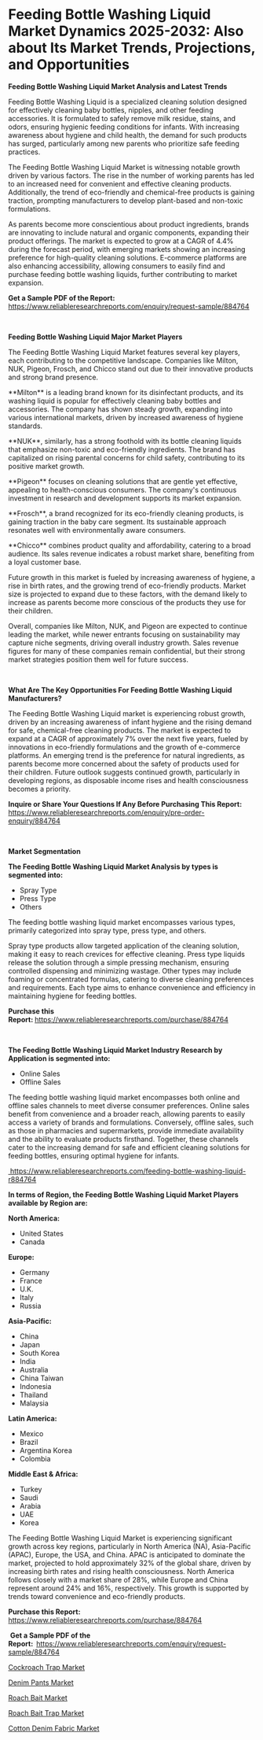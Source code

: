 <p><h1>Feeding Bottle Washing Liquid Market Dynamics 2025-2032: Also about Its Market Trends, Projections, and Opportunities</h1></p><p><strong>Feeding Bottle Washing Liquid Market Analysis and Latest Trends</strong></p>
<p><p>Feeding Bottle Washing Liquid is a specialized cleaning solution designed for effectively cleaning baby bottles, nipples, and other feeding accessories. It is formulated to safely remove milk residue, stains, and odors, ensuring hygienic feeding conditions for infants. With increasing awareness about hygiene and child health, the demand for such products has surged, particularly among new parents who prioritize safe feeding practices.</p><p>The Feeding Bottle Washing Liquid Market is witnessing notable growth driven by various factors. The rise in the number of working parents has led to an increased need for convenient and effective cleaning products. Additionally, the trend of eco-friendly and chemical-free products is gaining traction, prompting manufacturers to develop plant-based and non-toxic formulations. </p><p>As parents become more conscientious about product ingredients, brands are innovating to include natural and organic components, expanding their product offerings. The market is expected to grow at a CAGR of 4.4% during the forecast period, with emerging markets showing an increasing preference for high-quality cleaning solutions. E-commerce platforms are also enhancing accessibility, allowing consumers to easily find and purchase feeding bottle washing liquids, further contributing to market expansion.</p></p>
<p><strong>Get a Sample PDF of the Report:&nbsp;</strong> <a href="https://www.reliableresearchreports.com/enquiry/request-sample/884764?utm_campaign=36&utm_medium=2&utm_source=Github&utm_content=ia&utm_term=05022025&utm_id=feeding-bottle-washing-liquid">https://www.reliableresearchreports.com/enquiry/request-sample/884764</a></p>
<p>&nbsp;</p>
<p><strong>Feeding Bottle Washing Liquid Major Market Players</strong></p>
<p><p>The Feeding Bottle Washing Liquid Market features several key players, each contributing to the competitive landscape. Companies like Milton, NUK, Pigeon, Frosch, and Chicco stand out due to their innovative products and strong brand presence.</p><p>**Milton** is a leading brand known for its disinfectant products, and its washing liquid is popular for effectively cleaning baby bottles and accessories. The company has shown steady growth, expanding into various international markets, driven by increased awareness of hygiene standards.</p><p>**NUK**, similarly, has a strong foothold with its bottle cleaning liquids that emphasize non-toxic and eco-friendly ingredients. The brand has capitalized on rising parental concerns for child safety, contributing to its positive market growth.</p><p>**Pigeon** focuses on cleaning solutions that are gentle yet effective, appealing to health-conscious consumers. The company's continuous investment in research and development supports its market expansion.</p><p>**Frosch**, a brand recognized for its eco-friendly cleaning products, is gaining traction in the baby care segment. Its sustainable approach resonates well with environmentally aware consumers.</p><p>**Chicco** combines product quality and affordability, catering to a broad audience. Its sales revenue indicates a robust market share, benefiting from a loyal customer base.</p><p>Future growth in this market is fueled by increasing awareness of hygiene, a rise in birth rates, and the growing trend of eco-friendly products. Market size is projected to expand due to these factors, with the demand likely to increase as parents become more conscious of the products they use for their children.</p><p>Overall, companies like Milton, NUK, and Pigeon are expected to continue leading the market, while newer entrants focusing on sustainability may capture niche segments, driving overall industry growth. Sales revenue figures for many of these companies remain confidential, but their strong market strategies position them well for future success.</p></p>
<p>&nbsp;</p>
<p><strong>What Are The Key Opportunities For Feeding Bottle Washing Liquid Manufacturers?</strong></p>
<p><p>The Feeding Bottle Washing Liquid market is experiencing robust growth, driven by an increasing awareness of infant hygiene and the rising demand for safe, chemical-free cleaning products. The market is expected to expand at a CAGR of approximately 7% over the next five years, fueled by innovations in eco-friendly formulations and the growth of e-commerce platforms. An emerging trend is the preference for natural ingredients, as parents become more concerned about the safety of products used for their children. Future outlook suggests continued growth, particularly in developing regions, as disposable income rises and health consciousness becomes a priority.</p></p>
<p><strong>Inquire or Share Your Questions If Any Before Purchasing This Report:</strong> <a href="https://www.reliableresearchreports.com/enquiry/pre-order-enquiry/884764?utm_campaign=36&utm_medium=2&utm_source=Github&utm_content=ia&utm_term=05022025&utm_id=feeding-bottle-washing-liquid">https://www.reliableresearchreports.com/enquiry/pre-order-enquiry/884764</a></p>
<p>&nbsp;</p>
<p><strong>Market Segmentation</strong></p>
<p><strong>The Feeding Bottle Washing Liquid Market Analysis by types is segmented into:</strong></p>
<p><ul><li>Spray Type</li><li>Press Type</li><li>Others</li></ul></p>
<p><p>The feeding bottle washing liquid market encompasses various types, primarily categorized into spray type, press type, and others. </p><p>Spray type products allow targeted application of the cleaning solution, making it easy to reach crevices for effective cleaning. Press type liquids release the solution through a simple pressing mechanism, ensuring controlled dispensing and minimizing wastage. Other types may include foaming or concentrated formulas, catering to diverse cleaning preferences and requirements. Each type aims to enhance convenience and efficiency in maintaining hygiene for feeding bottles.</p></p>
<p><strong>Purchase this Report:&nbsp;</strong><a href="https://www.reliableresearchreports.com/purchase/884764?utm_campaign=36&utm_medium=2&utm_source=Github&utm_content=ia&utm_term=05022025&utm_id=feeding-bottle-washing-liquid">https://www.reliableresearchreports.com/purchase/884764</a></p>
<p>&nbsp;</p>
<p><strong>The Feeding Bottle Washing Liquid Market Industry Research by Application is segmented into:</strong></p>
<p><ul><li>Online Sales</li><li>Offline Sales</li></ul></p>
<p><p>The feeding bottle washing liquid market encompasses both online and offline sales channels to meet diverse consumer preferences. Online sales benefit from convenience and a broader reach, allowing parents to easily access a variety of brands and formulations. Conversely, offline sales, such as those in pharmacies and supermarkets, provide immediate availability and the ability to evaluate products firsthand. Together, these channels cater to the increasing demand for safe and efficient cleaning solutions for feeding bottles, ensuring optimal hygiene for infants.</p></p>
<p><a href="https://www.reliableresearchreports.com/feeding-bottle-washing-liquid-r884764?utm_campaign=36&utm_medium=2&utm_source=Github&utm_content=ia&utm_term=05022025&utm_id=feeding-bottle-washing-liquid">&nbsp;https://www.reliableresearchreports.com/feeding-bottle-washing-liquid-r884764</a></p>
<p><strong>In terms of Region, the Feeding Bottle Washing Liquid Market Players available by Region are:</strong></p>
<p>
    <p> <strong> North America: </strong>
        <ul>
            <li>United States</li>
            <li>Canada</li>
        </ul>
        </p> 
    <p> <strong> Europe: </strong>
        <ul>
            <li>Germany</li>
            <li>France</li>
            <li>U.K.</li>
            <li>Italy</li>
            <li>Russia</li>
        </ul>
        </p> 
    <p> <strong> Asia-Pacific: </strong>
        <ul>
            <li>China</li>
            <li>Japan</li>
            <li>South Korea</li>
            <li>India</li>
            <li>Australia</li>
            <li>China Taiwan</li>
            <li>Indonesia</li>
            <li>Thailand</li>
            <li>Malaysia</li>
        </ul>
        </p> 
    <p> <strong> Latin America: </strong>
        <ul>
            <li>Mexico</li>
            <li>Brazil</li>
            <li>Argentina Korea</li>
            <li>Colombia</li>
        </ul>
        </p> 
    <p> <strong> Middle East & Africa: </strong>
        <ul>
            <li>Turkey</li>
            <li>Saudi</li>
            <li>Arabia</li>
            <li>UAE</li>
            <li>Korea</li>
        </ul>
    </p>
    </p>
<p><p>The Feeding Bottle Washing Liquid Market is experiencing significant growth across key regions, particularly in North America (NA), Asia-Pacific (APAC), Europe, the USA, and China. APAC is anticipated to dominate the market, projected to hold approximately 32% of the global share, driven by increasing birth rates and rising health consciousness. North America follows closely with a market share of 28%, while Europe and China represent around 24% and 16%, respectively. This growth is supported by trends toward convenience and eco-friendly products.</p></p>
<p><strong>Purchase this Report: </strong><a href="https://www.reliableresearchreports.com/purchase/884764?utm_campaign=36&utm_medium=2&utm_source=Github&utm_content=ia&utm_term=05022025&utm_id=feeding-bottle-washing-liquid">https://www.reliableresearchreports.com/purchase/884764</a></p>
<p>&nbsp;<strong>Get a Sample PDF of the Report:&nbsp;&nbsp;</strong><a href="https://www.reliableresearchreports.com/enquiry/request-sample/884764?utm_campaign=36&utm_medium=2&utm_source=Github&utm_content=ia&utm_term=05022025&utm_id=feeding-bottle-washing-liquid">https://www.reliableresearchreports.com/enquiry/request-sample/884764</a></p>
<p><strong></strong></p>
<p><p><a href="https://github.com/cheryjhonson/Market-Research-Report-List-1/blob/main/cockroach-trap-market.md?utm_campaign=36&utm_medium=2&utm_source=Github&utm_content=ia&utm_term=05022025&utm_id=feeding-bottle-washing-liquid">Cockroach Trap Market</a></p><p><a href="https://github.com/raeezkenedz/Market-Research-Report-List-1/blob/main/denim-pants-market.md?utm_campaign=36&utm_medium=2&utm_source=Github&utm_content=ia&utm_term=05022025&utm_id=feeding-bottle-washing-liquid">Denim Pants Market</a></p><p><a href="https://github.com/pelahotayabe/Market-Research-Report-List-1/blob/main/roach-bait-market.md?utm_campaign=36&utm_medium=2&utm_source=Github&utm_content=ia&utm_term=05022025&utm_id=feeding-bottle-washing-liquid">Roach Bait Market</a></p><p><a href="https://github.com/dierdrecrichton210/Market-Research-Report-List-1/blob/main/roach-bait-trap-market.md?utm_campaign=36&utm_medium=2&utm_source=Github&utm_content=ia&utm_term=05022025&utm_id=feeding-bottle-washing-liquid">Roach Bait Trap Market</a></p><p><a href="https://github.com/elitasvimal/Market-Research-Report-List-1/blob/main/cotton-denim-fabric-market.md?utm_campaign=36&utm_medium=2&utm_source=Github&utm_content=ia&utm_term=05022025&utm_id=feeding-bottle-washing-liquid">Cotton Denim Fabric Market</a></p></p>